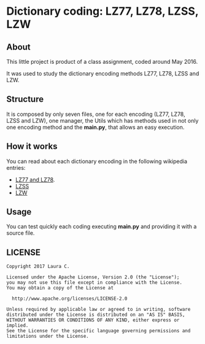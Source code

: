 # Dictionary coding: LZ77, LZ78, LZSS, LZW

## About

This little project is product of a class assignment, coded around May 2016.

It was used to study the dictionary encoding methods LZ77, LZ78, LZSS and LZW.

## Structure
It is composed by only seven files, one for each encoding (LZ77, LZ78, LZSS and LZW), one manager, the Utils which
has methods used in not only one encoding method and the __main.py__, that allows an easy execution.


## How it works
You can read about each dictionary encoding in the following wikipedia entries:

* [LZ77 and LZ78](https://en.wikipedia.org/wiki/LZ77_and_LZ78).
* [LZSS](https://en.wikipedia.org/wiki/Lempel%E2%80%93Ziv%E2%80%93Stac)
* [LZW](https://en.wikipedia.org/wiki/Lempel%E2%80%93Ziv%E2%80%93Welch)


## Usage
You can test quickly each coding executing __main.py__ and providing it with a source file.

## LICENSE
```
Copyright 2017 Laura C.

Licensed under the Apache License, Version 2.0 (the "License");
you may not use this file except in compliance with the License.
You may obtain a copy of the License at

  http://www.apache.org/licenses/LICENSE-2.0

Unless required by applicable law or agreed to in writing, software
distributed under the License is distributed on an "AS IS" BASIS,
WITHOUT WARRANTIES OR CONDITIONS OF ANY KIND, either express or implied.
See the License for the specific language governing permissions and
limitations under the License.
```
